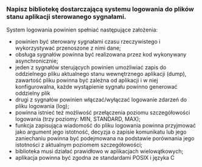 ### Napisz bibliotekę dostarczającą systemu logowania do plików stanu aplikacji sterowanego sygnałami. 
System logowania powinien spełniać następujące założenia:
- powinien być sterowany sygnałami czasu rzeczywistego i wykorzystywać przenoszone z nimi dane;
- obsługa sygnałów powinna być realizowana przez kod wykonywany asynchronicznie;
- jeden z sygnałów sterujących powinien umożliwiać zapis do oddzielnego pliku aktualnego stanu wewnętrznego aplikacji (dump), zawartość pliku powinna być zależna od aplikacji i w niej konfigurowalna, każde wystąpienie sygnału powinno generować oddzielny plik
- drugi z sygnałów powinien włączać/wyłączać logowanie zdarzeń do pliku logowania (log);
- powinna istnieć też możliwość przełączenia poziomu szczegółowości logowania (trzy poziomy: MIN, STANDARD, MAX);
- funkcja zapisująca wiadomość do pliku logowania powinna przyjmować jako argument jego istotność, decyzja o zapisie komunikatu lub jego zaniechaniu powinna być podejmowana na podstawie porównania jego istotności z aktualnym poziomem szczegółowości;
- biblioteka musi działać prawidłowo w aplikacjach wielowątkowych;
- aplikacja powinna być zgodna ze standardami POSIX i języka C
